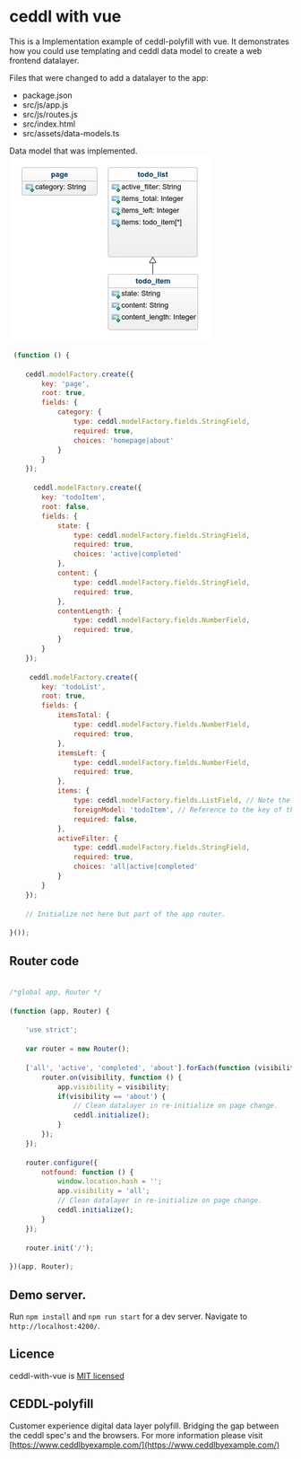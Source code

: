 # ceddl with vue

This is a Implementation example of ceddl-polyfill with vue. It demonstrates how you could use templating and ceddl data model to create a web frontend datalayer.

Files that were changed to add a datalayer to the app:

* package.json
* src/js/app.js
* src/js/routes.js
* src/index.html
* src/assets/data-models.ts

Data model that was implemented.
![data-model](screenshots/model.png)

```js
 (function () {

    ceddl.modelFactory.create({
        key: 'page',
        root: true,
        fields: {
            category: {
                type: ceddl.modelFactory.fields.StringField,
                required: true,
                choices: 'homepage|about'
            }
        }
    });

      ceddl.modelFactory.create({
        key: 'todoItem',
        root: false,
        fields: {
            state: {
                type: ceddl.modelFactory.fields.StringField,
                required: true,
                choices: 'active|completed'
            },
            content: {
                type: ceddl.modelFactory.fields.StringField,
                required: true,
            },
            contentLength: {
                type: ceddl.modelFactory.fields.NumberField,
                required: true,
            }
        }
    });

     ceddl.modelFactory.create({
        key: 'todoList',
        root: true,
        fields: {
            itemsTotal: {
                type: ceddl.modelFactory.fields.NumberField,
                required: true,
            },
            itemsLeft: {
                type: ceddl.modelFactory.fields.NumberField,
                required: true,
            },
            items: {
                type: ceddl.modelFactory.fields.ListField, // Note the ListField type here
                foreignModel: 'todoItem', // Reference to the key of the sub model
                required: false,
            },
            activeFilter: {
                type: ceddl.modelFactory.fields.StringField,
                required: true,
                choices: 'all|active|completed'
            }
        }
    });

    // Initialize not here but part of the app router.

}());
```

## Router code
```js

/*global app, Router */

(function (app, Router) {

    'use strict';

    var router = new Router();

    ['all', 'active', 'completed', 'about'].forEach(function (visibility) {
        router.on(visibility, function () {
            app.visibility = visibility;
            if(visibility == 'about') {
                // Clean datalayer in re-initialize on page change.
                ceddl.initialize();
            }
        });
    });

    router.configure({
        notfound: function () {
            window.location.hash = '';
            app.visibility = 'all';
            // Clean datalayer in re-initialize on page change.
            ceddl.initialize();
        }
    });

    router.init('/');

})(app, Router);

```

## Demo server.
Run `npm install` and `npm run start` for a dev server. Navigate to `http://localhost:4200/`.

## Licence
ceddl-with-vue is [MIT licensed]()

## CEDDL-polyfill
Customer experience digital data layer polyfill. Bridging the gap between the ceddl spec's and the browsers.
For more information please visit [https://www.ceddlbyexample.com/](https://www.ceddlbyexample.com/)
